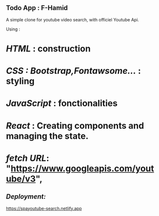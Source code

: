 ## Todo App : F-Hamid

A simple clone for youtube video search, with officiel Youtube Api.

Using :


# _HTML_ : construction

# _CSS : Bootstrap,Fontawsome..._ : styling

# _JavaScript_ : fonctionalities

# _React_ : Creating components and managing the state.

# _fetch URL_: "https://www.googleapis.com/youtube/v3",

## _Deployment:_

[https://spayoutube-search.netlify.app ](https://spayoutube-search.netlify.app)
